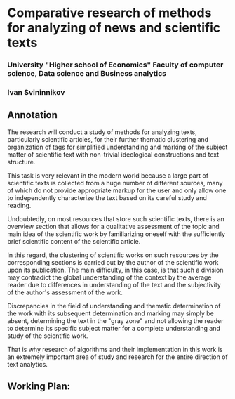 # Comparative research of methods for analyzing of news and scientific texts 
### University "Higher school of Economics" Faculty of computer science, **Data science and Business analytics**
### Ivan Svininnikov

## Annotation
The research will conduct a study of methods for analyzing texts, particularly scientific articles, for their further thematic clustering and organization of tags for simplified understanding and marking of the subject matter of scientific text with non-trivial ideological constructions and text structure.

This task is very relevant in the modern world because a large part of scientific texts is collected from a huge number of different sources, many of which do not provide appropriate markup for the user and only allow one to independently characterize the text based on its careful study and reading. 

Undoubtedly, on most resources that store such scientific texts, there is an overview section that allows for a qualitative assessment of the topic and main idea of ​​the scientific work by familiarizing oneself with the sufficiently brief scientific content of the scientific article. 

In this regard, the clustering of scientific works on such resources by the corresponding sections is carried out by the author of the scientific work upon its publication. The main difficulty, in this case, is that such a division may contradict the global understanding of the context by the average reader due to differences in understanding of the text and the subjectivity of the author's assessment of the work.

Discrepancies in the field of understanding and thematic determination of the work with its subsequent determination and marking may simply be absent, determining the text in the "gray zone" and not allowing the reader to determine its specific subject matter for a complete understanding and study of the scientific work.

That is why research of algorithms and their implementation in this work is an extremely important area of ​​study and research for the entire direction of text analytics.


## Working Plan:
